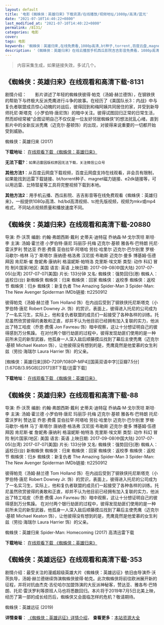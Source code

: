 ```yaml
---
layout: default
title: '电影《蜘蛛侠：英雄归来》下载资源/在线播放/视频地址/1080p/高清/蓝光'
date: "2021-07-10T14:40:22+0800"
last_modified_at: "2021-07-10T14:40:22+0800"
permalink: /8131/
categories: 电影
cover:
tags: 电影
keywords: '蜘蛛侠：英雄归来,在线免费看,1080p高清,bt种子,torrent,百度云盘,magnet,磁力链,迅雷下载资源'
description: '《蜘蛛侠：英雄归来》在线云播放手机西瓜影院吉吉影音免费看，1080p高清bd/hd未删减完整版和tc抢先枪版，mkv/mp4格式，附带bt/torrent种子、magnet/磁力链、百度云盘、网盘资源迅雷下载链接'
---
```


>内容采集生成，如果链接失效，多试几个。


## 《蜘蛛侠：英雄归来》在线观看和高清下载-8131

剧情介绍：　　影片讲述了年轻的蜘蛛侠彼得·帕克（汤姆·赫兰德饰），在钢铁侠的帮助下与终极大反派秃鹰进行斗争的故事。在经历了《美国队长3：内战》中与复仇者联盟成员惊心动魄的对战后，彼得回到和梅阿姨共同居住的家，并受到新导师托尼·斯塔克（小罗伯特·唐尼饰）的暗中关注。彼得试图回归正常的日常生活，然而却经常被“企图证明自己不仅仅是一位友好邻居蜘蛛侠”的想法扰乱心绪，直到影片中的全新反派秃鹰（迈克尔·基顿饰）的出现，对彼得来说重要的一切都开始受到威胁。


蜘蛛侠：英雄归来 (2017)

**下载地址**： [在线观看下载 《蜘蛛侠：英雄归来》](https://www.btbtdy.me/btdy/dy11530.html) 


**无法下载?**：`如果迅雷因版权原因无法下载，关注微信公众号 `

**其他方法1**：从百度云网盘下载视频，百度云网盘支持在线观看，非会员有限制，如果能找到迅雷下载链接、bt/torrent种子、magnet磁力链接、e2dk链接等，可以用迅雷、比特彗星等工具将完整视频下载到本地。

**其他方法2**：用手机云播、西瓜影院、吉吉影音等在线免费观看《蜘蛛侠：英雄归来》，一般提供1080p高清、hd/bd高清视频、tc抢先版视频，视频为mkv或mp4格式，不同站点视频质量和播放速度不同。


## 《蜘蛛侠：英雄归来》在线观看和高清下载-20880

导演: 乔·沃茨 编剧: 约翰·弗朗西斯·戴利 史蒂夫·迪特寇 乔纳森·M·戈尔茨坦 斯坦·李 主演: 汤姆·霍兰德 小罗伯特·唐尼 玛丽莎·托梅 迈克尔·基顿 雅各布·巴特朗 托尼·雷沃罗利 赞达亚 乔恩·费儒 亚伯拉罕·阿塔哈 劳拉·哈里尔 迈克尔·巴尔别里 罗根·马歇尔-格林 马丁·斯塔尔 唐纳德·格洛弗 汉尼拔·布勒斯 迈克尔·曼多 博基姆·伍德拜因 肯尼斯·崔 詹妮弗·康纳利 格温妮斯·帕特洛 克里斯·埃文斯 类型: 动作 科幻 冒险 制片国家/地区: 美国 语言: 英语 上映日期: 2017-09-08(中国大陆) 2017-07-05(台湾) 2017-07-07(美国) 片长: 133分钟 又名: 蜘蛛侠：强势回归(港) 蜘蛛人：返校日(台) 新蜘蛛侠 蜘蛛侠：归来 蜘蛛侠：回家 蜘蛛侠：返校季 蜘蛛侠：返校节 蜘蛛侠：归乡 蜘蛛侠：新复仇者 The Amazing Spider-Man 3 Spider-Man: The New Avenger Spiderman IMDb链接: tt2250912

彼得帕克（汤姆·赫兰德 Tom Holland 饰）在内战后受到了钢铁侠托尼斯塔克（小罗伯特·唐尼 Robert Downey Jr. 饰）的赏识，表面上，彼得进入托尼的公司成为了一名实习生，实际上，他和复仇者联盟的成员们一起接受了各种各样的训练。托尼虽然欣赏彼得的勇敢和正直，却并不认为他目前已经拥有加入复联的实力，他派出了特工哈皮（乔恩·费儒 Jon Favreau 饰）暗中观察，这让十分想证明自己的彼得感到万分焦躁。 在对付两个银行劫匪的过程中，彼得发现劫匪们使用的是一种前所未见的新型武器，他孤身一人深入敌后顺藤摸瓜找到了幕后主使秃鹰（迈克尔·基顿 Michael Keaton 饰），让他彼得没有想到的是，秃鹰竟然是他爱慕的女生利兹（劳拉·海瑞尔 Laura Harrier 饰）的父亲。


[蜘蛛侠：英雄归来][BD-720P/1080P-MP4][国英双语中字][豆瓣7.5分][1.67GB/3.95GB][2017][BT下载/迅雷下载]

**下载地址**： [在线观看下载 《蜘蛛侠：英雄归来》](https://www.btdx8.com/torrent/zzxyxgl_2017.html) 


## 《蜘蛛侠：英雄归来》在线观看和高清下载-88

导演: 乔·沃茨 编剧: 约翰·弗朗西斯·戴利 史蒂夫·迪特寇 乔纳森·M·戈尔茨坦 斯坦·李 主演: 汤姆·霍兰德 小罗伯特·唐尼 玛丽莎·托梅 迈克尔·基顿 雅各布·巴特朗 托尼·雷沃罗利 赞达亚 乔恩·费儒 亚伯拉罕·阿塔哈 劳拉·哈里尔 迈克尔·巴尔别里 罗根·马歇尔-格林 马丁·斯塔尔 唐纳德·格洛弗 汉尼拔·布勒斯 迈克尔·曼多 博基姆·伍德拜因 肯尼斯·崔 詹妮弗·康纳利 格温妮斯·帕特洛 克里斯·埃文斯 类型: 动作 科幻 冒险 制片国家/地区: 美国 语言: 英语 上映日期: 2017-09-08(中国大陆) 2017-07-05(台湾) 2017-07-07(美国) 片长: 133分钟 又名: 蜘蛛侠：强势回归(港) 蜘蛛人：返校日(台) 新蜘蛛侠 蜘蛛侠：归来 蜘蛛侠：回家 蜘蛛侠：返校季 蜘蛛侠：返校节 蜘蛛侠：归乡 蜘蛛侠：新复仇者 The Amazing Spider-Man 3 Spider-Man: The New Avenger Spiderman IMDb链接: tt2250912

彼得帕克（汤姆·赫兰德 Tom Holland 饰）在内战后受到了钢铁侠托尼斯塔克（小罗伯特·唐尼 Robert Downey Jr. 饰）的赏识，表面上，彼得进入托尼的公司成为了一名实习生，实际上，他和复仇者联盟的成员们一起接受了各种各样的训练。托尼虽然欣赏彼得的勇敢和正直，却并不认为他目前已经拥有加入复联的实力，他派出了特工哈皮（乔恩·费儒 Jon Favreau 饰）暗中观察，这让十分想证明自己的彼得感到万分焦躁。 在对付两个银行劫匪的过程中，彼得发现劫匪们使用的是一种前所未见的新型武器，他孤身一人深入敌后顺藤摸瓜找到了幕后主使秃鹰（迈克尔·基顿 Michael Keaton 饰），让他彼得没有想到的是，秃鹰竟然是他爱慕的女生利兹（劳拉·海瑞尔 Laura Harrier 饰）的父亲。


蜘蛛侠：英雄归来 Spider-Man: Homecoming (2017) 高清迅雷下载

**下载地址**： [在线观看下载 《蜘蛛侠：英雄归来》](https://www.xl720.com/thunder/26564.html) 


## 《蜘蛛侠：英雄远征》在线观看和高清下载-353

剧情介绍：最受关注的漫威超级英雄大片《蜘蛛侠：英雄远征》依旧由导演乔·沃茨执导，汤姆·赫兰德继续饰演蜘蛛侠彼得·帕克。此次蜘蛛侠将前往欧洲展开新的征程，并将对抗由杰克·吉伦哈尔加盟饰演的大反派神秘客，赞达亚、雅各布·巴特朗、托尼·雷沃罗利等原班人马也将悉数回归。本片将于2019年7月5日北美上映，经历了第一部的成长经历后，蜘蛛侠又会面临怎样的危机？敬请期待。


蜘蛛侠：英雄远征 (2019)

**详情查看**： [《蜘蛛侠：英雄远征》详情介绍](/movie/353/)， **查看更多**：[本站资源大全](/movie/t/all/)

